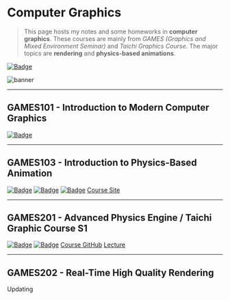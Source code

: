 # Computer Graphics

> This page hosts my notes and some homeworks in **computer graphics**. These courses are mainly from *GAMES (Graphics and Mixed Environment Seminar)* and *Taichi Graphics Course*. The major topics are **rendering** and **physics-based animations**.
>

[![Badge](https://img.shields.io/badge/CG__Notes-Repo-informational)](https://github.com/Nikucyan/Notes_of_Graphics/tree/main)

![banner](https://nikucyan.github.io/assets/img/Notebooks_banner.png)

---



## GAMES101 - Introduction to Modern Computer Graphics

 [![Badge](https://img.shields.io/badge/GAMES101-Notes-red)](https://nikucyan.github.io/sources/Notebooks/Graphics/GAMES101.html) 

<!--
<iframe src="//player.bilibili.com/player.html?aid=90798049&bvid=BV1X7411F744&cid=155049937&page=1" scrolling="no" border="0" frameborder="no" framespacing="0" allowfullscreen="false"> </iframe>
-->

---



## GAMES103 - Introduction to Physics-Based Animation

[![Badge](https://img.shields.io/badge/GAMES103-Repo-informational)](https://github.com/Nikucyan/Notes_of_Graphics/tree/main/GAMES103) [![Badge](https://img.shields.io/badge/GAMES103-Notes-red)](https://nikucyan.github.io/sources/Notebooks/Graphics/GAMES103.html) [![Badge](https://img.shields.io/badge/GAMES103-HW-yellow)](https://Nikucyan.github.io/sources/Notebooks/Graphics/GAMES103_Homework) [Course Site](http://games-cn.org/games103/) 

<!--
<iframe src="//player.bilibili.com/player.html?aid=718972167&bvid=BV12Q4y1S73g&cid=434896328&page=1" scrolling="no" border="0" frameborder="no" framespacing="0" allowfullscreen="true"> </iframe>
-->

---



## GAMES201 - Advanced Physics Engine / Taichi Graphic Course S1

[![Badge](https://img.shields.io/badge/Taichi-Repo-informational)](https://github.com/Nikucyan/Notes_of_Graphics/tree/main/Taichi)  [![Badge](https://img.shields.io/badge/Taichi-Notes-red)](https://nikucyan.github.io/sources/Notebooks/Graphics/Taichi_Graphics.html) [Course GitHub](https://github.com/taichiCourse01/taichiCourse01)  [Lecture](https://space.bilibili.com/1779922645/channel/seriesdetail?sid=337716&ctype=0) 

<!--
<iframe src="//player.bilibili.com/player.html?aid=498392464&bvid=BV1ZK411H7Hc&cid=197788739&page=1" scrolling="no" border="0" frameborder="no" framespacing="0" allowfullscreen="true"> </iframe>
-->

---



## GAMES202 - Real-Time High Quality Rendering

Updating
